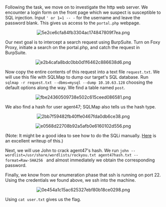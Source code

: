 Following the task, we move on to investigate the http web server. We encounter a login form on the front page which we suspect is susceptible to SQL injection. Input `' or 1=1 -- -` for the username and leave the password blank. This gives us access to the `portal.php` webpage.

<center>

![5e2ce6cfa84fb3304ac174847809f7ea.png](../../_resources/5e2ce6cfa84fb3304ac174847809f7ea-1.png)

</center>

Our next goal is to intercept a search request using BurpSuite. Turn on Foxy Proxy, initiate a search on the portal.php, and catch the request in BurpSuite.

<center>

![e2b4cafa8bdc0bb0d1f6462c886638d6.png](../../_resources/e2b4cafa8bdc0bb0d1f6462c886638d6-1.png)

</center>

Now copy the entire contents of this request into a text file `request.txt`. We will use this file with SQLMap to dump our target's SQL database. Run `sqlmap -r request.txt --dbms=mysql --dump 10.10.63.128` choosing the default options along the way. We find a table named `post`.

<center>

![fbe24360509738e502c615ceed086581.png](../../_resources/fbe24360509738e502c615ceed086581-1.png)

</center>

We also find a hash for user agent47; SQLMap also tells us the hash type.

<center>

![2bb7f59482fb40ffe0467fda0db6ce38.png](../../_resources/2bb7f59482fb40ffe0467fda0db6ce38-1.png)

![e0568d22708b92a5afb0e6160102d556.png](../../_resources/e0568d22708b92a5afb0e6160102d556-1.png)

</center>

(Note: It might be a good idea to see how to do the SQLi manually. [Here](https://5ysk3y.github.io/thm/guides/gamezone/) is an excellent writeup of this.)

Next, we will use John to crack agent47's hash. We run `john --wordlist=/usr/share/wordlists/rockyou.txt agent47hash.txt --format=Raw-SHA256
` and almost immediately we obtain the corresponding password.

Finally, we know from our enumeration phase that ssh is running on port 22. Using the credentials we found above, we ssh into the machine.

<center>

![0e454a1c15ac625327ebf80b18ce0298.png](../../_resources/0e454a1c15ac625327ebf80b18ce0298-1.png)

</center>

Using `cat user.txt` gives us the flag.